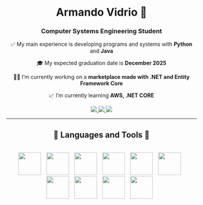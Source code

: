 <!-- space for the visitors icon-->
<div align="center">
    <h1>Armando Vidrio 👀</h1>
    <h3>Computer Systems Engineering Student</h3>
</div>

<div align="center">
    <p>✅ My main experience is developing programs and systems with <strong>Python</strong> and <strong>Java</strong></p>
    <p>🎓 My expected graduation date is <strong>December 2025</strong></p>
    <p>👨‍💻 I’m currently working on a <strong>marketplace made with .NET and Entity Framework Core</strong></p>
    <p>📈 I’m currently learning <strong>AWS, .NET CORE</strong></p>

</div>

<div align="center">
    <a href="https://www.linkedin.com/in/armando-vidrio-9b008725b/"> 
    <img src="https://img.shields.io/badge/LinkedIn-0077B5?style=for-the-badge&logo=linkedin&logoColor=white" target="_blank" />
    </a>
    <a href="https://www.youtube.com/watch?v=er0EjyCEZRA"> 
    <img src="https://img.shields.io/badge/Portfolio-FF5722?style=for-the-badge&logo=todoist&logoColor=white" target="_blank" /> <!-- sqlite, safari, google-chrome are other good icon options -->
    </a>
    <a href="mailto:avidrio39@gmail.com"> 
    <img src="https://img.shields.io/badge/Gmail-333333?style=for-the-badge&logo=gmail&logoColor=red" />
    </a>

</div>

---

<h2 align="center">🔨 Languages and Tools 🔨</h2>
<br/>
<div align="center">
    <img width="60px" style="padding-right:10px" src="https://cdn.jsdelivr.net/gh/devicons/devicon@latest/icons/python/python-original.svg" />
    <img width="60px" style="padding-right:10px" src="https://cdn.jsdelivr.net/gh/devicons/devicon@latest/icons/java/java-original.svg" />
    <img width="60px" style="padding-right:10px" src="https://cdn.jsdelivr.net/gh/devicons/devicon@latest/icons/csharp/csharp-original.svg" />
    <img width="60px" style="padding-right:10px" src="https://cdn.jsdelivr.net/gh/devicons/devicon@latest/icons/dotnetcore/dotnetcore-original.svg" />
    <img width="60px" style="padding-right:10px" src="https://cdn.jsdelivr.net/gh/devicons/devicon@latest/icons/html5/html5-original.svg" />
    <img width="60px" style="padding-right:10px" src="https://cdn.jsdelivr.net/gh/devicons/devicon@latest/icons/css3/css3-original.svg" />
    <img width="60px" style="padding-right:10px" src="https://cdn.jsdelivr.net/gh/devicons/devicon@latest/icons/javascript/javascript-original.svg" />
    <img width="60px" style="padding-right:10px" src="https://cdn.jsdelivr.net/gh/devicons/devicon@latest/icons/docker/docker-original.svg" />
    <img width="60px" style="padding-right:10px" src="https://cdn.jsdelivr.net/gh/devicons/devicon@latest/icons/linux/linux-original.svg" />
    <img width="60px" style="padding-right:10px" src="https://cdn.jsdelivr.net/gh/devicons/devicon@latest/icons/git/git-original.svg" />  
</div>

